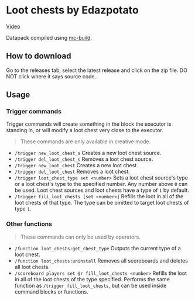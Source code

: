 # Loot chests by Edazpotato

[Video](https://youtu.be/G2LA07Z1tI0)

Datapack compiled using [mc-build](https://github.com/mc-build/mc-build).

## How to download

Go to the releases tab, select the latest release and click on the zip file. DO NOT click where it says source code.

## Usage

### Trigger commands

Trigger commands will create something in the block the executor is standing in, or will modify a loot chest very close to the executor.

> These commands are only available in creative mode.

-   `/trigger new_loot_chest_s` Creates a new loot chest source.
-   `/trigger del_loot_chest_s` Removes a loot chest source.
-   `/trigger new_loot_chest` Creates a new loot chest.
-   `/trigger del_loot_chest` Removes a loot chest.
-   `/trigger loot_chest_type set <number>` Sets a loot chest source's type or a loot chest's type to the specified number. Any number above `0` can be used. Loot chest sources and loot chests have a type of `1` by default.
-   `/trigger fill_loot_chests [set <number>]` Refills the loot in all of the loot chests of that type. The type can be omitted to target loot chests of type `1`.

### Other functions

> These commands can only be used by operators.

-   `/function loot_chests:get_chest_type` Outputs the current type of a loot chest.
-   `/function loot_chests:uninstall` Removes all scoreboards and deletes all loot chests.
-   `/scoreboard players set @r fill_loot_chests <number>` Refills the loot in all of the loot chests of the type specified. Performs the same function as `/trigger fill_loot_chests`, but can be used inside command blocks or functions.
